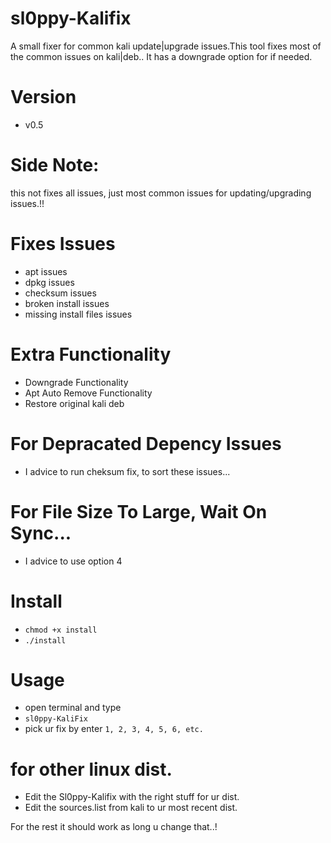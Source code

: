 # sl0ppy-Kalifix
A small fixer for common kali update|upgrade issues.This tool fixes most of the common issues on kali|deb.. It has a downgrade option for if needed. 

# Version
* v0.5

# Side Note: 
this not fixes all issues, just most common issues for updating/upgrading issues.!!

# Fixes Issues 
* apt issues
* dpkg issues
* checksum issues 
* broken install issues
* missing install files issues 

# Extra Functionality
* Downgrade Functionality 
* Apt Auto Remove Functionality
* Restore original kali deb 

# For Depracated Depency Issues 
* I advice to run cheksum fix, to sort these issues...  

# For File Size To Large, Wait On Sync... 
* I advice to use option 4 

# Install 
* `chmod +x install`
* `./install`

# Usage
* open terminal and type
* `sl0ppy-KaliFix`
* pick ur fix by enter `1, 2, 3, 4, 5, 6, etc.`

# for other linux dist.
* Edit the Sl0ppy-Kalifix with the right stuff for ur dist.
* Edit the sources.list from kali to ur most recent dist.

For the rest it should work as long u change that..! 

